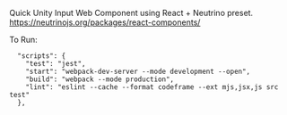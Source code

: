 Quick Unity Input Web Component using React + Neutrino preset.
https://neutrinojs.org/packages/react-components/



To Run:
```
  "scripts": {
    "test": "jest",
    "start": "webpack-dev-server --mode development --open",
    "build": "webpack --mode production",
    "lint": "eslint --cache --format codeframe --ext mjs,jsx,js src test"
  },
  ```